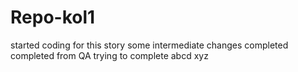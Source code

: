 # Repo-kol1
started coding for this story
some intermediate changes
completed
completed from QA
trying to complete
abcd
xyz
